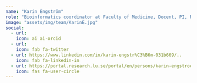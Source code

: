 ```yaml
---
name: "Karin Engström"
role: "Bioinformatics coordinator at Faculty of Medicine, Docent, PI, Researcher"
image: "assets/img/team/KarinE.jpg"
social:
  - url: 
    icon: ai ai-orcid
  - url: 
    icon: fab fa-twitter
  - url: https://www.linkedin.com/in/karin-engstr%C3%B6m-031b669/..
    icon: fab fa-linkedin-in
  - url: https://portal.research.lu.se/portal/en/persons/karin-engstroem(88d1dbca-3abb-46d6-90b4-6a6473909260).html.
    icon: fas fa-user-circle
---
```


